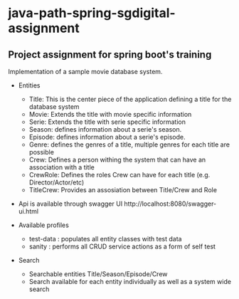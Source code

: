 # java-path-spring-sgdigital-assignment

Project assignment for spring boot's training
---------------------------------------------
Implementation of a sample movie database system.

 - Entities
    - Title: This is the center piece of the application defining a title for the database system
    - Movie: Extends the title with movie specific information
    - Serie: Extends the title with serie specific information
    - Season: defines information about a serie's season.
    - Episode: defines information about a serie's episode.
    - Genre: defines the genres of a title, multiple genres for each title are possible
    - Crew: Defines a person withing the system that can have an association with a title
    - CrewRole: Defines the roles Crew can have for each title (e.g. Director/Actor/etc)
    - TitleCrew: Provides an assosiation between Title/Crew and Role

 - Api is available through swagger UI
   http://localhost:8080/swagger-ui.html

 - Available profiles
    - test-data : populates all entity classes with test data
    - sanity : performs all CRUD service actions as a form of self test

 - Search
    - Searchable entities Title/Season/Episode/Crew
    - Search available for each entity individually as well as a system wide search

